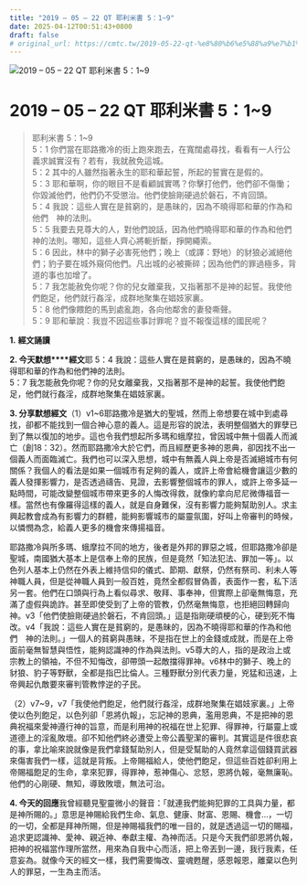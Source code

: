 ```yaml
---
title: "2019 – 05 – 22 QT 耶利米書 5：1~9"
date: 2025-04-12T00:51:43+0800
draft: false
# original_url: https://cmtc.tw/2019-05-22-qt-%e8%80%b6%e5%88%a9%e7%b1%b3%e6%9b%b8-5%ef%bc%9a19
---
```


![2019 – 05 – 22 QT 耶利米書 5：1\~9](/images/qt.jpg   "2019 – 05 – 22 QT 耶利米書 5：1\~9")

# 2019 – 05 – 22 QT 耶利米書 5：1\~9

> 耶利米書 5：1\~9  
> 5：1 你們當在耶路撒冷的街上跑來跑去，在寬闊處尋找，看看有一人行公義求誠實沒有？若有，我就赦免這城。  
> 5：2 其中的人雖然指著永生的耶和華起誓，所起的誓實在是假的。  
> 5：3 耶和華啊，你的眼目不是看顧誠實嗎？你擊打他們，他們卻不傷慟；你毀滅他們，他們仍不受懲治。他們使臉剛硬過於磐石，不肯回頭。  
> 5：4 我說：這些人實在是貧窮的，是愚昧的，因為不曉得耶和華的作為和他們　神的法則。  
> 5：5 我要去見尊大的人，對他們說話，因為他們曉得耶和華的作為和他們　神的法則。哪知，這些人齊心將軛折斷，掙開繩索。  
> 5：6 因此，林中的獅子必害死他們；晚上（或譯：野地）的豺狼必滅絕他們；豹子要在城外窺伺他們。凡出城的必被撕碎；因為他們的罪過極多，背道的事也加增了。  
> 5：7 我怎能赦免你呢？你的兒女離棄我，又指著那不是神的起誓。我使他們飽足，他們就行姦淫，成群地聚集在娼妓家裏。  
> 5：8 他們像餵飽的馬到處亂跑，各向他鄰舍的妻發嘶聲。  
> 5：9 耶和華說：我豈不因這些事討罪呢？豈不報復這樣的國民呢？

**1.** **經文誦讀**

**2. 今天默想****經文**耶 5：4 我說：這些人實在是貧窮的，是愚昧的，因為不曉得耶和華的作為和他們神的法則。  
5：7 我怎能赦免你呢？你的兒女離棄我，又指著那不是神的起誓。我使他們飽足，他們就行姦淫，成群地聚集在娼妓家裏。

**3. 分享默想經文**（1）v1\~6耶路撒冷是猶大的聖城，然而上帝想要在城中到處尋找，卻都不能找到一個合神心意的義人。這是形容的說法，表明整個猶大的罪孽已到了無以復加的地步。這也令我們想起所多瑪和蛾摩拉，曾因城中無十個義人而滅亡（創18：32）。然而耶路撒冷大於它們，而且經歷更多神的恩典，卻因找不出一個義人而面臨滅亡。我們也可以深入思想，城中有無義人與上帝是否滅絕城市有何關係？我個人的看法是如果一個城市有足夠的義人，或許上帝會給機會讓這少數的義人發揮影響力，是否透過禱告、見證，去影響整個城市的罪人，或許上帝多延一點時間，可能改變整個城市帶來更多的人悔改得救，就像約拿向尼尼微傳福音一樣。當然也有像羅得這樣的義人，就是自身難保，沒有影響力能夠幫助別人。求主興起教會成為有影響力的群體，能夠影響城市的屬靈氛圍，好叫上帝審判的時候，以憐憫為念，給義人更多的機會來傳揚福音。

耶路撒冷與所多瑪、蛾摩拉不同的地方，後者是外邦的罪惡之城，但耶路撒冷卻是聖城，南國猶大基本上是信奉上帝的民族，但是竟然「知法犯法、罪加一等」。以色列人基本上仍然在外表上維持信仰的儀式、節期、獻祭，仍然有祭司、利未人等神職人員，但是從神職人員到一般百姓，竟然全都假冒偽善，表面作一套，私下活另一套。他們在口頭與行為上看似尋求、敬拜、事奉神，但實際上卻毫無悔意，充滿了虛假與詭詐。甚至即使受到了上帝的管教，仍然毫無悔意，也拒絕回轉歸向神。v3「他們使臉剛硬過於磐石，不肯回頭。」這是指剛硬頑梗的心，硬到死不悔改。v4「我說：這些人實在是貧窮的，是愚昧的，因為不曉得耶和華的作為和他們　神的法則。」一個人的貧窮與愚昧，不是指在世上的金錢或成就，而是在上帝面前毫無智慧與悟性，能夠認識神的作為與法則。v5尊大的人，指的是政治上或宗教上的領袖，不但不知悔改，卻帶頭一起敵擋得罪神。v6林中的獅子、晚上的豺狼、豹子等野獸，全都是指巴比倫人。三種野獸分別代表力量，兇猛和迅速，上帝興起仇敵要來審判管教悖逆的子民。

（2）v7\~9，v7「我使他們飽足，他們就行姦淫，成群地聚集在娼妓家裏。」上帝使以色列飽足，以色列卻「恩將仇報」，忘記神的恩典，濫用恩典，不是把神的恩典祝福來愛神遵行神的旨意，而是利用神的祝福在世上犯罪、得罪神，行屬靈上或道德上的淫亂敗壞。卻不知他們終必遭受上帝公義聖潔的審判。其實這是件很悲哀的事，拿比喻來說就像是我們拿錢幫助別人，但是受幫助的人竟然拿這個錢買武器來傷害我們一樣，這就是背叛。上帝賜福給人，使他們飽足，但這些百姓卻利用上帝賜福飽足的生命，拿來犯罪，得罪神，惹神傷心、忿怒，恩將仇報，毫無廉恥。他們的心剛硬、無知，導致敗壞，無法可治。

**4. 今天的回應**我曾經聽見聖靈微小的聲音：「就連我們能夠犯罪的工具與力量，都是神所賜的。」意思是神賜給我們生命、氣息、健康、財富、恩賜、機會…，一切的一切，全都是拜神所賜，但是神賜福我們的唯一目的，就是透過這一切的賜福，追求更認識神、愛神、親近神、奉獻主權、為神而活。只是今天我們卻恩將仇報，把神的祝福當作理所當然，用來為自我中心而活，把上帝丟到一邊，我行我素，任意妄為。就像今天的經文一樣，我們需要悔改、靈魂甦醒，感恩報恩，離棄以色列人的罪惡，一生為主而活。